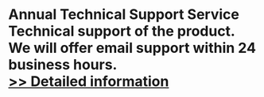 # Annual Technical Support Service<br />Technical support of the product. We will offer email support within 24 business hours.<br />[>> Detailed information](https://secure.shareit.com/shareit/product.html?productid=300481623&affiliateid=200057808)